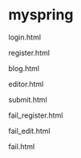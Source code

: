 # myspring

login.html

register.html

blog.html

editor.html

submit.html

fail_register.html

fail_edit.html

fail.html
